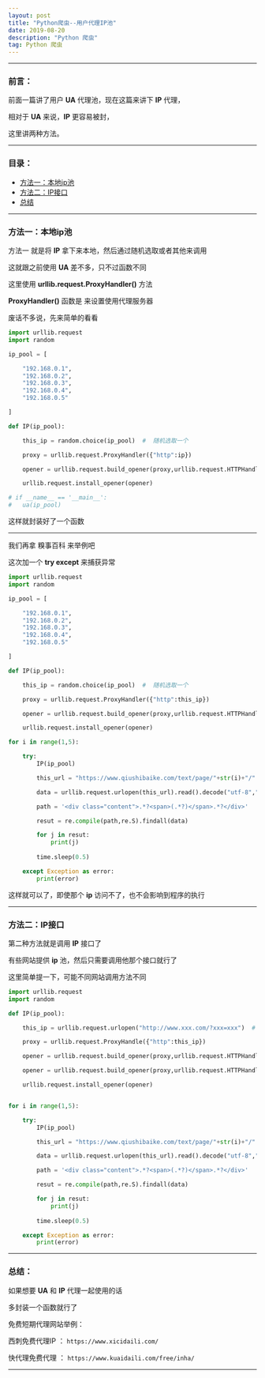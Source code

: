 ```yaml
---
layout: post
title: "Python爬虫--用户代理IP池"
date: 2019-08-20
description: "Python 爬虫"
tag: Python 爬虫
---
```

---

### 前言：

前面一篇讲了用户 **UA** 代理池，现在这篇来讲下 **IP** 代理，<br>

相对于 **UA** 来说，**IP** 更容易被封，<br>

这里讲两种方法。

---


### 目录：

* <a href="#a" target="_self">方法一：本地ip池</a>
* <a href="#b" target="_self">方法二：IP接口</a>
* <a href="#zg" target="_self">总结</a>

-------


### <span id = "a">方法一：本地ip池</span>

方法一 就是将 **IP** 拿下来本地，然后通过随机选取或者其他来调用 <br>

这就跟之前使用 **UA** 差不多，只不过函数不同 <br>

这里使用 **urllib.request.ProxyHandler()** 方法 <br>

**ProxyHandler()** 函数是 来设置使用代理服务器 <br>

废话不多说，先来简单的看看 <br>

```python
import urllib.request
import random

ip_pool = [

	"192.168.0.1",
	"192.168.0.2",
	"192.168.0.3",
	"192.168.0.4",
	"192.168.0.5"

]

def IP(ip_pool):

	this_ip = random.choice(ip_pool)  #  随机选取一个

	proxy = urllib.request.ProxyHandler({"http":ip})

	opener = urllib.request.build_opener(proxy,urllib.request.HTTPHandler)

	urllib.request.install_opener(opener)

# if __name__ == '__main__':
# 	ua(ip_pool)
```

这样就封装好了一个函数 <br>

-----

我们再拿 糗事百科 来举例吧 <br>

这次加一个 **try except** 来捕获异常 <br>

```python
import urllib.request
import random

ip_pool = [

	"192.168.0.1",
	"192.168.0.2",
	"192.168.0.3",
	"192.168.0.4",
	"192.168.0.5"

]

def IP(ip_pool):

	this_ip = random.choice(ip_pool)  #  随机选取一个

	proxy = urllib.request.ProxyHandler({"http":this_ip})

	opener = urllib.request.build_opener(proxy,urllib.request.HTTPHandler)

	urllib.request.install_opener(opener)

for i in range(1,5):

	try:
		IP(ip_pool)

		this_url = "https://www.qiushibaike.com/text/page/"+str(i)+"/"

		data = urllib.request.urlopen(this_url).read().decode("utf-8","ignore")

		path = '<div class="content">.*?<span>(.*?)</span>.*?</div>'

		resut = re.compile(path,re.S).findall(data)

		for j in resut:
			print(j)
			
		time.sleep(0.5)

	except Exception as error:
		print(error)
```

这样就可以了，即使那个 **ip** 访问不了，也不会影响到程序的执行

-----


### <span id = "b">方法二：IP接口</span>

第二种方法就是调用 **IP** 接口了 <br>

有些网站提供 **ip** 池，然后只需要调用他那个接口就行了 <br>

这里简单提一下，可能不同网站调用方法不同 <br>

```python
import urllib.request
import random

def IP(ip_pool):

	this_ip = urllib.request.urlopen("http://www.xxx.com/?xxx=xxx")  #  调用接口提取 ip

	proxy = urllib.request.ProxyHandle({"http":this_ip})

	opener = urllib.request.build_opener(proxy,urllib.request.HTTPHandler)

	opener = urllib.request.build_opener(proxy,urllib.request.HTTPHandler)

	urllib.request.install_opener(opener)


for i in range(1,5):

	try:
		IP(ip_pool)

		this_url = "https://www.qiushibaike.com/text/page/"+str(i)+"/"

		data = urllib.request.urlopen(this_url).read().decode("utf-8","ignore")

		path = '<div class="content">.*?<span>(.*?)</span>.*?</div>'

		resut = re.compile(path,re.S).findall(data)

		for j in resut:
			print(j)
			
		time.sleep(0.5)

	except Exception as error:
		print(error)
```

-----


### <span id = "zg">总结：</span>

如果想要 **UA** 和 **IP** 代理一起使用的话 <br>

多封装一个函数就行了 <br>

免费短期代理网站举例： <br>

西刺免费代理IP ： `https://www.xicidaili.com/` <br>

快代理免费代理 ： `https://www.kuaidaili.com/free/inha/` <br>

--------
